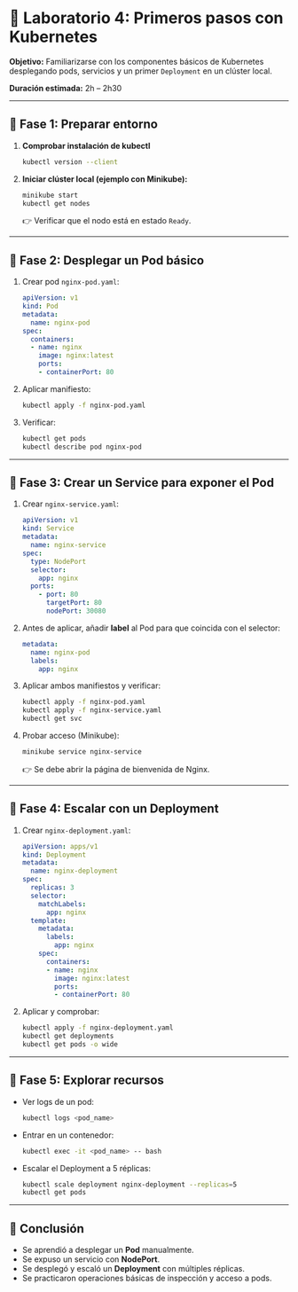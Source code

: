 # 🧪 Laboratorio 4: Primeros pasos con Kubernetes

**Objetivo:**
Familiarizarse con los componentes básicos de Kubernetes desplegando pods, servicios y un primer `Deployment` en un clúster local.

**Duración estimada:** 2h – 2h30

---

## 🔹 Fase 1: Preparar entorno

1. **Comprobar instalación de kubectl**

   ```bash
   kubectl version --client
   ```

2. **Iniciar clúster local (ejemplo con Minikube):**

   ```bash
   minikube start
   kubectl get nodes
   ```

   👉 Verificar que el nodo está en estado `Ready`.

---

## 🔹 Fase 2: Desplegar un Pod básico

1. Crear pod `nginx-pod.yaml`:

   ```yaml
   apiVersion: v1
   kind: Pod
   metadata:
     name: nginx-pod
   spec:
     containers:
     - name: nginx
       image: nginx:latest
       ports:
       - containerPort: 80
   ```

2. Aplicar manifiesto:

   ```bash
   kubectl apply -f nginx-pod.yaml
   ```

3. Verificar:

   ```bash
   kubectl get pods
   kubectl describe pod nginx-pod
   ```

---

## 🔹 Fase 3: Crear un Service para exponer el Pod

1. Crear `nginx-service.yaml`:

   ```yaml
   apiVersion: v1
   kind: Service
   metadata:
     name: nginx-service
   spec:
     type: NodePort
     selector:
       app: nginx
     ports:
       - port: 80
         targetPort: 80
         nodePort: 30080
   ```

2. Antes de aplicar, añadir **label** al Pod para que coincida con el selector:

   ```yaml
   metadata:
     name: nginx-pod
     labels:
       app: nginx
   ```

3. Aplicar ambos manifiestos y verificar:

   ```bash
   kubectl apply -f nginx-pod.yaml
   kubectl apply -f nginx-service.yaml
   kubectl get svc
   ```

4. Probar acceso (Minikube):

   ```bash
   minikube service nginx-service
   ```

   👉 Se debe abrir la página de bienvenida de Nginx.

---

## 🔹 Fase 4: Escalar con un Deployment

1. Crear `nginx-deployment.yaml`:

   ```yaml
   apiVersion: apps/v1
   kind: Deployment
   metadata:
     name: nginx-deployment
   spec:
     replicas: 3
     selector:
       matchLabels:
         app: nginx
     template:
       metadata:
         labels:
           app: nginx
       spec:
         containers:
         - name: nginx
           image: nginx:latest
           ports:
           - containerPort: 80
   ```

2. Aplicar y comprobar:

   ```bash
   kubectl apply -f nginx-deployment.yaml
   kubectl get deployments
   kubectl get pods -o wide
   ```

---

## 🔹 Fase 5: Explorar recursos

* Ver logs de un pod:

  ```bash
  kubectl logs <pod_name>
  ```

* Entrar en un contenedor:

  ```bash
  kubectl exec -it <pod_name> -- bash
  ```

* Escalar el Deployment a 5 réplicas:

  ```bash
  kubectl scale deployment nginx-deployment --replicas=5
  kubectl get pods
  ```

---

## 📌 Conclusión

* Se aprendió a desplegar un **Pod** manualmente.
* Se expuso un servicio con **NodePort**.
* Se desplegó y escaló un **Deployment** con múltiples réplicas.
* Se practicaron operaciones básicas de inspección y acceso a pods.